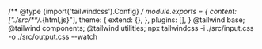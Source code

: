 /** @type {import('tailwindcss').Config} */
module.exports = {
  content: ["./src/**/*.{html,js}"],
  theme: {
    extend: {},
  },
  plugins: [],
}
@tailwind base;
@tailwind components;
@tailwind utilities;
npx tailwindcss -i ./src/input.css -o ./src/output.css --watch
